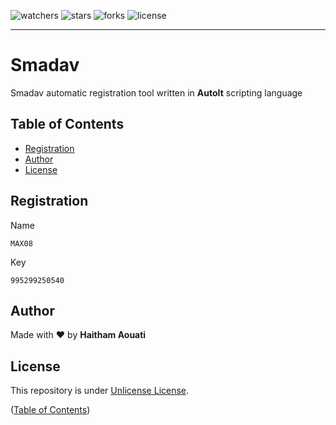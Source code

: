 ![watchers](https://custom-icon-badges.demolab.com/github/watchers/haithamaouati/Smadav?logo=eye)
![stars](https://custom-icon-badges.demolab.com/github/stars/haithamaouati/Smadav?logo=star)
![forks](https://custom-icon-badges.demolab.com/github/forks/haithamaouati/Smadav?logo=repo-forked)
![license](https://custom-icon-badges.demolab.com/github/license/haithamaouati/Smadav?logo=law)
___

# Smadav
Smadav automatic registration tool written in **AutoIt** scripting language

## Table of Contents
- [Registration](#registration)
- [Author](#author)
- [License](#license)

## Registration
Name
```
MAX08
```
Key
```
995299250540
```

## Author
Made with :heart: by **Haitham Aouati**

## License
This repository is under [Unlicense License](https://github.com/haithamaouati/Smadav/blob/main/LICENSE).

([Table of Contents](#table-of-contents))
